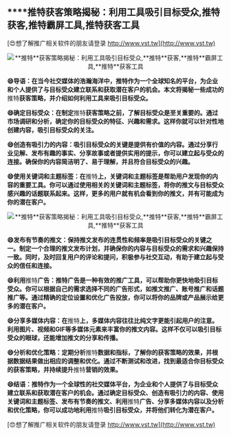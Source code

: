 ## ****推特**获客策略揭秘：利用工具吸引目标受众,**推特**获客,**推特**霸屏工具,**推特**获客工具**

[😍想了解推广相关软件的朋友请登录 http://www.vst.tw](http://www.vst.tw)

 <center><img src="https://vst.tw/MP4/tuiguang/png/6.png" alt="**推特**获客策略揭秘：利用工具吸引目标受众,**推特**获客,**推特**霸屏工具,**推特**获客工具"></center>

**😄导语：在当今社交媒体的浩瀚海洋中，**推特**作为一个全球知名的平台，为企业和个人提供了与目标受众建立联系和获取潜在客户的机会。本文将揭秘一些成功的**推特**获客策略，并介绍如何利用工具来吸引目标受众。**

**😄确定目标受众：在制定**推特**获客策略之前，了解目标受众是至关重要的。通过市场调研和分析，确定你的目标受众的特征、兴趣和需求。这样你就可以针对性地创建内容，吸引目标受众的关注。**

**😄创造有吸引力的内容：吸引目标受众的关键是提供有价值的内容。通过分享行业见解、发布有趣的事实、分享故事或者提供实用的提示，你可以建立起与受众的连接。确保你的内容简洁明了、易于理解，并且符合目标受众的兴趣。**

**😄使用关键词和主题标签：在**推特**上，关键词和主题标签是帮助用户发现你的内容的重要工具。你可以通过使用相关的关键词和主题标签，将你的推文与目标受众感兴趣的话题联系起来。这样，更多的用户就有机会看到你的推文，并有可能成为你的潜在客户。**

 <center><img src="https://vst.tw/MP4/tuiguang/png/8.png" alt="**推特**获客策略揭秘：利用工具吸引目标受众,**推特**获客,**推特**霸屏工具,**推特**获客工具"></center>

**😄发布有节奏的推文：保持推文发布的连贯性和频率是吸引目标受众的关键之一。制定一个合理的推文发布计划，并确保你的内容与目标受众的需求和兴趣保持一致。同时，及时回复用户的评论和提问，积极参与社交互动，有助于建立起与受众的信任和连接。**

**😄利用**推特**广告：**推特**广告是一种有效的推广工具，可以帮助你更快地吸引目标受众。你可以根据自己的需求选择不同的广告形式，如推文推广、账号推广和话题推广等。通过精确的定位设置和优化广告投放，你可以将你的品牌或产品展示给更多的潜在客户。**

**😄分享多媒体内容：在**推特**上，多媒体内容往往比纯文字更能引起用户的注意。利用图片、视频和GIF等多媒体元素来丰富你的推文内容。这样不仅可以吸引目标受众的眼球，还能增加推文的分享和传播。**

**😄分析和优化策略：定期分析**推特**数据和指标，了解你的获客策略的效果，并根据数据结果做出相应的调整和优化。通过不断测试和改进，找到最适合你目标受众的获客策略，并持续提升**推特**营销的效果。**

**😄结语：**推特**作为一个全球性的社交媒体平台，为企业和个人提供了与目标受众建立联系和获取潜在客户的机会。通过确定目标受众、创造有吸引力的内容、使用关键词和主题标签、发布有节奏的推文、利用**推特**广告、分享多媒体内容以及分析和优化策略，你可以成功地利用**推特**吸引目标受众，并将他们转化为潜在客户。**

[😍想了解推广相关软件的朋友请登录 http://www.vst.tw](http://www.vst.tw)



